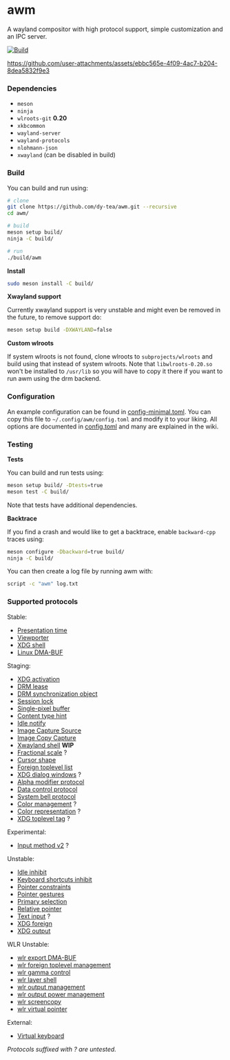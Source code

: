 # awm

A wayland compositor with high protocol support, simple customization and an IPC server.

[![Build](https://github.com/dy-tea/awm/actions/workflows/build.yml/badge.svg)](https://github.com/dy-tea/awm/actions/workflows/build.yml)

https://github.com/user-attachments/assets/ebbc565e-4f09-4ac7-b204-8dea5832f9e3

### Dependencies

- `meson`
- `ninja`
- `wlroots-git` **0.20**
- `xkbcommon`
- `wayland-server`
- `wayland-protocols`
- `nlohmann-json`
- `xwayland` (can be disabled in build)

### Build

You can build and run using:

```sh
# clone
git clone https://github.com/dy-tea/awm.git --recursive
cd awm/

# build
meson setup build/
ninja -C build/

# run
./build/awm
```

**Install**

```sh
sudo meson install -C build/
```

**Xwayland support**

Currently xwayland support is very unstable and might even be removed in the future, to remove support do:

```sh
meson setup build -DXWAYLAND=false
```

**Custom wlroots**

If system wlroots is not found, clone wlroots to `subprojects/wlroots` and build using that instead of system wlroots. Note that `libwlroots-0.20.so` won't be installed to `/usr/lib` so you will have to copy it there if you want to run awm using the drm backend.

### Configuration

An example configuration can be found in [config-minimal.toml](config-minimal.toml).
You can copy this file to `~/.config/awm/config.toml` and modify it to your liking.
All options are documented in [config.toml](config.toml) and many are explained in the wiki.

### Testing

**Tests**

You can build and run tests using:

```sh
meson setup build/ -Dtests=true
meson test -C build/
```

Note that tests have additional dependencies.

**Backtrace**

If you find a crash and would like to get a backtrace, enable `backward-cpp` traces using:

```sh
meson configure -Dbackward=true build/
ninja -C build/
```

You can then create a log file by running awm with:

```sh
script -c "awm" log.txt
```

### Supported protocols

Stable:
- [Presentation time](https://wayland.app/protocols/presentation-time)
- [Viewporter](https://wayland.app/protocols/viewporter)
- [XDG shell](https://wayland.app/protocols/xdg-shell)
- [Linux DMA-BUF](https://wayland.app/protocols/linux-dmabuf-v1)

Staging:
- [XDG activation](https://wayland.app/protocols/xdg-activation-v1)
- [DRM lease](https://wayland.app/protocols/drm-lease-v1)
- [DRM synchronization object](https://wayland.app/protocols/linux-drm-syncobj-v1)
- [Session lock](https://wayland.app/protocols/ext-session-lock-v1)
- [Single-pixel buffer](https://wayland.app/protocols/single-pixel-buffer-v1)
- [Content type hint](https://wayland.app/protocols/content-type-v1)
- [Idle notify](https://wayland.app/protocols/ext-idle-notify-v1)
- [Image Capture Source](https://wayland.app/protocols/ext-image-capture-source-v1)
- [Image Copy Capture](https://wayland.app/protocols/ext-image-copy-capture-v1)
- [Xwayland shell](https://wayland.app/protocols/xwayland-shell-v1) **WIP**
- [Fractional scale](https://wayland.app/protocols/fractional-scale-v1) ?
- [Cursor shape](https://wayland.app/protocols/cursor-shape-v1)
- [Foreign toplevel list](https://wayland.app/protocols/ext-foreign-toplevel-list-v1)
- [XDG dialog windows](https://wayland.app/protocols/xdg-dialog-v1) ?
- [Alpha modifier protocol](https://wayland.app/protocols/alpha-modifier-v1)
- [Data control protocol](https://wayland.app/protocols/ext-data-control-v1)
- [System bell protocol](https://wayland.app/protocols/xdg-system-bell-v1)
- [Color management](https://wayland.app/protocols/color-management-v1) ?
- [Color representation](https://wayland.app/protocols/color-representation-v1) ?
- [XDG toplevel tag](https://wayland.app/protocols/xdg-toplevel-tag-v1) ?

Experimental:
- [Input method v2](https://wayland.app/protocols/xx-input-method-v2) ?

Unstable:
- [Idle inhibit](https://wayland.app/protocols/idle-inhibit-unstable-v1)
- [Keyboard shortcuts inhibit](https://wayland.app/protocols/keyboard-shortcuts-inhibit-unstable-v1)
- [Pointer constraints](https://wayland.app/protocols/pointer-constraints-unstable-v1)
- [Pointer gestures](https://wayland.app/protocols/pointer-gestures-unstable-v1)
- [Primary selection](https://wayland.app/protocols/primary-selection-unstable-v1)
- [Relative pointer](https://wayland.app/protocols/relative-pointer-unstable-v1)
- [Text input](https://wayland.app/protocols/text-input-unstable-v3) ?
- [XDG foreign](https://wayland.app/protocols/xdg-foreign-unstable-v2)
- [XDG output](https://wayland.app/protocols/xdg-output-unstable-v1)

WLR Unstable:
- [wlr export DMA-BUF](https://wayland.app/protocols/wlr-export-dmabuf-unstable-v1)
- [wlr foreign toplevel management](https://wayland.app/protocols/wlr-foreign-toplevel-management-unstable-v1)
- [wlr gamma control](https://wayland.app/protocols/wlr-gamma-control-unstable-v1)
- [wlr layer shell](https://wayland.app/protocols/wlr-layer-shell-unstable-v1)
- [wlr output management](https://wayland.app/protocols/wlr-output-management-unstable-v1)
- [wlr output power management](https://wayland.app/protocols/wlr-output-power-management-unstable-v1)
- [wlr screencopy](https://wayland.app/protocols/wlr-screencopy-unstable-v1)
- [wlr virtual pointer](https://wayland.app/protocols/wlr-virtual-pointer-unstable-v1)

External:
- [Virtual keyboard](https://wayland.app/protocols/virtual-keyboard-unstable-v1)

_Protocols suffixed with ? are untested._
